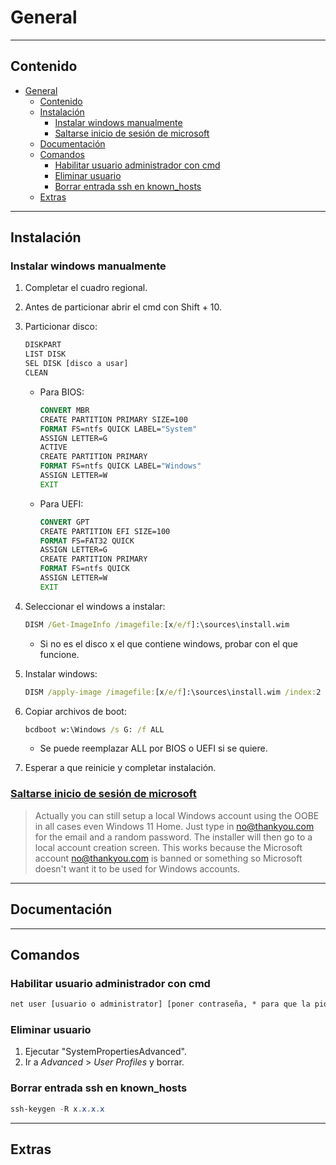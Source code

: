 # General

---

## Contenido

- [General](#general)
  - [Contenido](#contenido)
  - [Instalación](#instalación)
    - [Instalar windows manualmente](#instalar-windows-manualmente)
    - [Saltarse inicio de sesión de microsoft](#saltarse-inicio-de-sesión-de-microsoft)
  - [Documentación](#documentación)
  - [Comandos](#comandos)
    - [Habilitar usuario administrador con cmd](#habilitar-usuario-administrador-con-cmd)
    - [Eliminar usuario](#eliminar-usuario)
    - [Borrar entrada ssh en known\_hosts](#borrar-entrada-ssh-en-known_hosts)
  - [Extras](#extras)

---

## Instalación

### Instalar windows manualmente

1. Completar el cuadro regional.

2. Antes de particionar abrir el cmd con Shift + 10.

3. Particionar disco:

    ```cmd
    DISKPART
    LIST DISK
    SEL DISK [disco a usar]
    CLEAN
    ```

   - Para BIOS:

      ```cmd
      CONVERT MBR
      CREATE PARTITION PRIMARY SIZE=100
      FORMAT FS=ntfs QUICK LABEL="System"
      ASSIGN LETTER=G
      ACTIVE
      CREATE PARTITION PRIMARY
      FORMAT FS=ntfs QUICK LABEL="Windows"
      ASSIGN LETTER=W
      EXIT
      ```

   - Para UEFI:

      ```cmd
      CONVERT GPT
      CREATE PARTITION EFI SIZE=100
      FORMAT FS=FAT32 QUICK
      ASSIGN LETTER=G
      CREATE PARTITION PRIMARY
      FORMAT FS=ntfs QUICK
      ASSIGN LETTER=W
      EXIT
      ```

4. Seleccionar el windows a instalar:

    ```cmd
    DISM /Get-ImageInfo /imagefile:[x/e/f]:\sources\install.wim
    ```

   - Si no es el disco x el que contiene windows, probar con el que funcione.

5. Instalar windows:

    ```cmd
    DISM /apply-image /imagefile:[x/e/f]:\sources\install.wim /index:2 /applydir:w:
    ```

6. Copiar archivos de boot:

    ```cmd
    bcdboot w:\Windows /s G: /f ALL
    ```

    - Se puede reemplazar ALL por BIOS o UEFI si se quiere.

7. Esperar a que reinicie y completar instalación.

### [Saltarse inicio de sesión de microsoft](https://christitus.com/install-windows-the-arch-linux-way/)

> Actually you can still setup a local Windows account using the OOBE in all cases even Windows 11 Home. Just type in <no@thankyou.com> for the email and a random password. The installer will then go to a local account creation screen. This works because the Microsoft account <no@thankyou.com> is banned or something so Microsoft doesn't want it to be used for Windows accounts.

---

## Documentación

---

## Comandos

### Habilitar usuario administrador con cmd

```ps
net user [usuario o administrator] [poner contraseña, * para que la pida o no poner nada] /active:[yes o no] /expires:[DD/MM/YYYY o never]
```

### Eliminar usuario

1. Ejecutar "SystemPropertiesAdvanced".
2. Ir a *Advanced* > *User Profiles* y borrar.

### Borrar entrada ssh en known_hosts

```powershell
ssh-keygen -R x.x.x.x
```

---

## Extras
